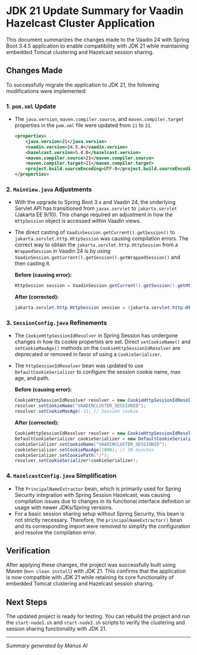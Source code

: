 # JDK 21 Update Summary for Vaadin Hazelcast Cluster Application

This document summarizes the changes made to the Vaadin 24 with Spring Boot 3.4.5 application to enable compatibility with JDK 21 while maintaining embedded Tomcat clustering and Hazelcast session sharing.

## Changes Made

To successfully migrate the application to JDK 21, the following modifications were implemented:

### 1. `pom.xml` Update

-   The `java.version`, `maven.compiler.source`, and `maven.compiler.target` properties in the `pom.xml` file were updated from `11` to `21`.

    ```xml
    <properties>
        <java.version>21</java.version>
        <vaadin.version>24.5.4</vaadin.version>
        <hazelcast.version>5.4.0</hazelcast.version>
        <maven.compiler.source>21</maven.compiler.source>
        <maven.compiler.target>21</maven.compiler.target>
        <project.build.sourceEncoding>UTF-8</project.build.sourceEncoding>
    </properties>
    ```

### 2. `MainView.java` Adjustments

-   With the upgrade to Spring Boot 3.x and Vaadin 24, the underlying Servlet API has transitioned from `javax.servlet` to `jakarta.servlet` (Jakarta EE 9/10). This change required an adjustment in how the `HttpSession` object is accessed within Vaadin views.
-   The direct casting of `VaadinSession.getCurrent().getSession()` to `jakarta.servlet.http.HttpSession` was causing compilation errors. The correct way to obtain the `jakarta.servlet.http.HttpSession` from a `WrappedSession` in Vaadin 24 is by using `VaadinSession.getCurrent().getSession().getWrappedSession()` and then casting it.

    **Before (causing error):**
    ```java
    HttpSession session = VaadinSession.getCurrent().getSession().getHttpSession();
    ```

    **After (corrected):**
    ```java
    jakarta.servlet.http.HttpSession session = (jakarta.servlet.http.HttpSession) VaadinSession.getCurrent().getSession();
    ```

### 3. `SessionConfig.java` Refinements

-   The `CookieHttpSessionIdResolver` in Spring Session has undergone changes in how its cookie properties are set. Direct `setCookieName()` and `setCookieMaxAge()` methods on the `CookieHttpSessionIdResolver` are deprecated or removed in favor of using a `CookieSerializer`.
-   The `httpSessionIdResolver` bean was updated to use `DefaultCookieSerializer` to configure the session cookie name, max age, and path.

    **Before (causing error):**
    ```java
    CookieHttpSessionIdResolver resolver = new CookieHttpSessionIdResolver();
    resolver.setCookieName("VAADINCLUSTER_SESSIONID");
    resolver.setCookieMaxAge(-1); // Session cookie
    ```

    **After (corrected):**
    ```java
    CookieHttpSessionIdResolver resolver = new CookieHttpSessionIdResolver();
    DefaultCookieSerializer cookieSerializer = new DefaultCookieSerializer();
    cookieSerializer.setCookieName("VAADINCLUSTER_SESSIONID");
    cookieSerializer.setCookieMaxAge(1800); // 30 minutes
    cookieSerializer.setCookiePath("/");
    resolver.setCookieSerializer(cookieSerializer);
    ```

### 4. `HazelcastConfig.java` Simplification

-   The `PrincipalNameExtractor` bean, which is primarily used for Spring Security integration with Spring Session Hazelcast, was causing compilation issues due to changes in its functional interface definition or usage with newer JDKs/Spring versions.
-   For a basic session sharing setup without Spring Security, this bean is not strictly necessary. Therefore, the `principalNameExtractor()` bean and its corresponding import were removed to simplify the configuration and resolve the compilation error.

## Verification

After applying these changes, the project was successfully built using Maven (`mvn clean install`) with JDK 21. This confirms that the application is now compatible with JDK 21 while retaining its core functionality of embedded Tomcat clustering and Hazelcast session sharing.

## Next Steps

The updated project is ready for testing. You can rebuild the project and run the `start-node1.sh` and `start-node2.sh` scripts to verify the clustering and session sharing functionality with JDK 21.

---

*Summary generated by Manus AI*

